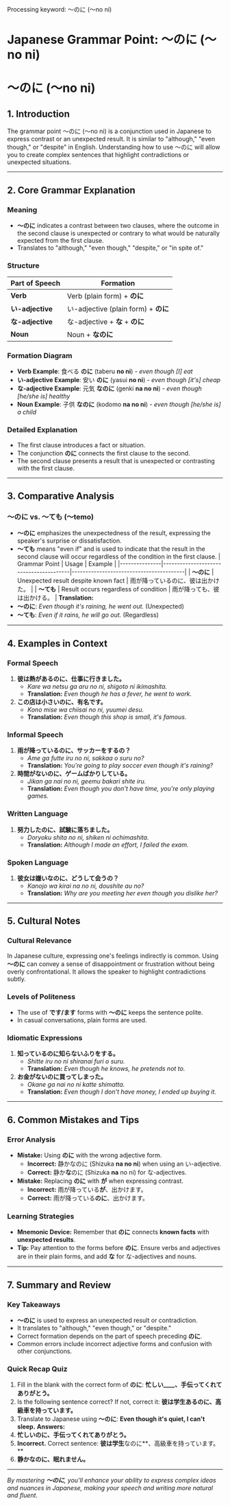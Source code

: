 Processing keyword: ～のに (〜no ni)
# Japanese Grammar Point: ～のに (〜no ni)
# ～のに (〜no ni)
## 1. Introduction
The grammar point ～のに (〜no ni) is a conjunction used in Japanese to express contrast or an unexpected result. It is similar to "although," "even though," or "despite" in English. Understanding how to use ～のに will allow you to create complex sentences that highlight contradictions or unexpected situations.

---
## 2. Core Grammar Explanation
### Meaning
- **～のに** indicates a contrast between two clauses, where the outcome in the second clause is unexpected or contrary to what would be naturally expected from the first clause.
- Translates to "although," "even though," "despite," or "in spite of."
### Structure
| Part of Speech | Formation                          |
|----------------|------------------------------------|
| **Verb**       | Verb (plain form) + **のに**         |
| **い-adjective** | い-adjective (plain form) + **のに**   |
| **な-adjective** | な-adjective + **な** + **のに**        |
| **Noun**       | Noun + **なのに**                    |
### Formation Diagram
- **Verb Example**: 食べる **のに** (taberu **no ni**) - *even though [I] eat*
- **い-adjective Example**: 安い **のに** (yasui **no ni**) - *even though [it's] cheap*
- **な-adjective Example**: 元気 **なのに** (genki **na no ni**) - *even though [he/she is] healthy*
- **Noun Example**: 子供 **なのに** (kodomo **na no ni**) - *even though [he/she is] a child*
### Detailed Explanation
- The first clause introduces a fact or situation.
- The conjunction **のに** connects the first clause to the second.
- The second clause presents a result that is unexpected or contrasting with the first clause.
---
## 3. Comparative Analysis
### ～のに vs. ～ても (〜temo)
- **～のに** emphasizes the unexpectedness of the result, expressing the speaker's surprise or dissatisfaction.
- **～ても** means "even if" and is used to indicate that the result in the second clause will occur regardless of the condition in the first clause.
| Grammar Point | Usage                                  | Example                                 |
|---------------|----------------------------------------|-----------------------------------------|
| **～のに**      | Unexpected result despite known fact   | 雨が降っているのに、彼は出かけた。           |
| **～ても**      | Result occurs regardless of condition | 雨が降っても、彼は出かける。               |
**Translation:**
- **～のに**: *Even though it's raining, he went out.* (Unexpected)
- **～ても**: *Even if it rains, he will go out.* (Regardless)
---
## 4. Examples in Context
### Formal Speech
1. **彼は熱があるのに、仕事に行きました。**
   - *Kare wa netsu ga aru no ni, shigoto ni ikimashita.*
   - **Translation:** *Even though he has a fever, he went to work.*
2. **この店は小さいのに、有名です。**
   - *Kono mise wa chiisai no ni, yuumei desu.*
   - **Translation:** *Even though this shop is small, it's famous.*
### Informal Speech
1. **雨が降っているのに、サッカーをするの？**
   - *Ame ga futte iru no ni, sakkaa o suru no?*
   - **Translation:** *You're going to play soccer even though it's raining?*
2. **時間がないのに、ゲームばかりしている。**
   - *Jikan ga nai no ni, geemu bakari shite iru.*
   - **Translation:** *Even though you don't have time, you're only playing games.*
### Written Language
1. **努力したのに、試験に落ちました。**
   - *Doryoku shita no ni, shiken ni ochimashita.*
   - **Translation:** *Although I made an effort, I failed the exam.*
### Spoken Language
1. **彼女は嫌いなのに、どうして会うの？**
   - *Kanojo wa kirai na no ni, doushite au no?*
   - **Translation:** *Why are you meeting her even though you dislike her?*
---
## 5. Cultural Notes
### Cultural Relevance
In Japanese culture, expressing one's feelings indirectly is common. Using **～のに** can convey a sense of disappointment or frustration without being overly confrontational. It allows the speaker to highlight contradictions subtly.
### Levels of Politeness
- The use of **です/ます** forms with **～のに** keeps the sentence polite.
- In casual conversations, plain forms are used.
### Idiomatic Expressions
1. **知っているのに知らないふりをする。**
   - *Shitte iru no ni shiranai furi o suru.*
   - **Translation:** *Even though he knows, he pretends not to.*
2. **お金がないのに買ってしまった。**
   - *Okane ga nai no ni katte shimatta.*
   - **Translation:** *Even though I don't have money, I ended up buying it.*
---
## 6. Common Mistakes and Tips
### Error Analysis
- **Mistake:** Using **のに** with the wrong adjective form.
  - **Incorrect:** 静かなのに (Shizuka **na no ni**) when using an い-adjective.
  - **Correct:** 静か**な**のに (Shizuka **na** no ni) for な-adjectives.
- **Mistake:** Replacing **のに** with **が** when expressing contrast.
  - **Incorrect:** 雨が降っている**が**、出かけます。
  - **Correct:** 雨が降っている**のに**、出かけます。
### Learning Strategies
- **Mnemonic Device:** Remember that **のに** connects **known facts** with **unexpected results**.
- **Tip:** Pay attention to the forms before **のに**. Ensure verbs and adjectives are in their plain forms, and add **な** for な-adjectives and nouns.
---
## 7. Summary and Review
### Key Takeaways
- **～のに** is used to express an unexpected result or contradiction.
- It translates to "although," "even though," or "despite."
- Correct formation depends on the part of speech preceding **のに**.
- Common errors include incorrect adjective forms and confusion with other conjunctions.
### Quick Recap Quiz
1. Fill in the blank with the correct form of **のに**:
   **忙しい____、手伝ってくれてありがとう。**
2. Is the following sentence correct? If not, correct it:
   **彼は学生あるのに、高級車を持っています。**
3. Translate to Japanese using **～のに**:
   **Even though it's quiet, I can't sleep.**
**Answers:**
1. **忙しいのに、手伝ってくれてありがとう。**
2. **Incorrect.** Correct sentence: **彼は学生**なのに**、高級車を持っています。**
3. **静かなのに、眠れません。**
---
*By mastering **～のに**, you'll enhance your ability to express complex ideas and nuances in Japanese, making your speech and writing more natural and fluent.*
